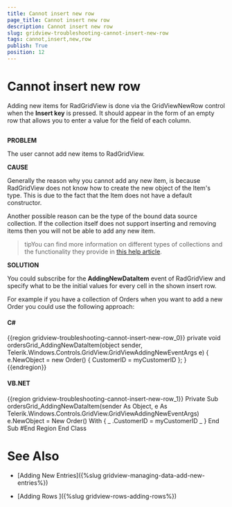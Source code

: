 ```yaml
---
title: Cannot insert new row
page_title: Cannot insert new row
description: Cannot insert new row
slug: gridview-troubleshooting-cannot-insert-new-row
tags: cannot,insert,new,row
publish: True
position: 12
---
```


# Cannot insert new row



Adding new items for RadGridView is done via the GridViewNewRow control when the __Insert key__ is pressed.
        It should appear in the form of an empty row that allows you to enter a value for the field of each column.
      

## 

__PROBLEM__

The user cannot add new items to RadGridView.
        

__CAUSE__

Generally the reason why you cannot add any new item, is because RadGridView does not know how to create the new object of the Item's type. This is due to the fact that the Item does not have a default constructor.
        

Another possible reason can be the type of the bound data source collection. If the collection itself does not support inserting and removing items then you will not be able to add any new item.

>tipYou can find more information on different types of collections and the functionality they provide in 
          [this help article](http://msdn.microsoft.com/en-us/library/system.collections(v=vs.110).aspx).
        

__SOLUTION__

You could subscribe for the __AddingNewDataItem__ event of RadGridView and specify what to be the initial values for every cell in the shown insert row.

For example if you have a collection of Orders when you want to add a new Order you could use the following approach:
        

#### __C#__

{{region gridview-troubleshooting-cannot-insert-new-row_0}}
	    private void ordersGrid_AddingNewDataItem(object sender, Telerik.Windows.Controls.GridView.GridViewAddingNewEventArgs e)
	        {
	            e.NewObject = new Order() { CustomerID = myCustomerID };
	        }
	{{endregion}}



#### __VB.NET__

{{region gridview-troubleshooting-cannot-insert-new-row_1}}
	    Private Sub ordersGrid_AddingNewDataItem(sender As Object, e As Telerik.Windows.Controls.GridView.GridViewAddingNewEventArgs)
	        e.NewObject = New Order() With { _
	 .CustomerID = myCustomerID _
	}
	    End Sub
	#End Region
	End Class



# See Also

 * [Adding New Entries]({%slug gridview-managing-data-add-new-entries%})

 * [Adding Rows
      ]({%slug gridview-rows-adding-rows%})
